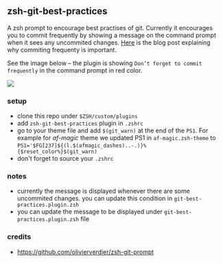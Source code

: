 ## zsh-git-best-practices

A zsh prompt to encourage best practises of git. Currently it
encourages you to commit frequently by showing a message on the command
prompt when it sees any uncommited changes. [Here](https://devenbhooshan.wordpress.com/2020/08/08/why-should-i-commit-frequently/) is the blog post explaining why commiting frequenty is important. 

See the image below – the plugin is showing `Don’t forget to commit frequently` in the command prompt in red color.

![](https://raw.githubusercontent.com/devenbhooshan/zsh-git-best-practises/master/Screenshot%202020-08-09%20at%203.04.02%20AM.png)

### setup
- clone this repo under `$ZSH/custom/plugins`
- add `zsh-git-best-practices` plugin in `.zshrc`
- go to your theme file and add `$(git_warn)` at the end of the
  `PS1`. For example for *af-magic* theme we updated PS1 in `af-magic.zsh-theme` to `PS1='$FG[237]${(l.$(afmagic_dashes)..-.)}%{$reset_color%}$(git_warn)`
- don't forget to source your `.zshrc`

### notes

- currently the message is displayed whenever there are some uncommited changes. you can update this condition in `git-best-practices.plugin.zsh` 
- you can update the message to be displayed under `git-best-practices.plugin.zsh` file


### credits
- https://github.com/olivierverdier/zsh-git-prompt
